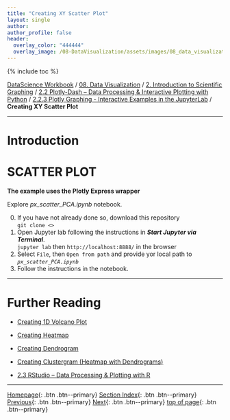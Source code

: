 ```yaml
---
title: "Creating XY Scatter Plot"
layout: single
author:
author_profile: false
header:
  overlay_color: "444444"
  overlay_image: /08-DataVisualization/assets/images/08_data_visualization_banner.png
---
```


{% include toc %}

[DataScience Workbook](https://datascience.101workbook.org/) / [08. Data Visualization](../../00-DataVisualization-LandingPage.md) / [2. Introduction to Scientific Graphing](../01-introduction-to-scientific-graphing.md) / [2.2 Plotly-Dash – Data Processing & Interactive Plotting with Python](01-interactive-graphing-with-python.md) / [2.2.3 Plotly Graphing - Interactive Examples in the JupyterLab](04-plotly-examples-in-jupyterlab.md) / **Creating XY Scatter Plot**

---


# Introduction

# SCATTER PLOT

**The example uses the Plotly Express wrapper**


Explore *px_scatter_PCA.ipynb* notebook.

0. If you have not already done so, download this repository <br>
`git clone <>`
1. Open Jupyter lab following the instructions in ***Start Jupyter via Terminal***. <br>
`jupyter lab` then `http://localhost:8888/` in the browser
2. Select `File`, then `Open from path` and provide yor local path to *`px_scatter_PCA.ipynb`*
3. Follow the instructions in the notebook.




___
# Further Reading
* [Creating 1D Volcano Plot](07-plotly-tutorial-volcano-plot)
* [Creating Heatmap](08-plotly-tutorial-heatmap-plot)
* [Creating Dendrogram](09-plotly-tutorial-dendrogram-plot)
* [Creating Clustergram (Heatmap with Dendrograms)](10-plotly-tutorial-clustergram-plot)

* [2.3 RStudio – Data Processing & Plotting with R](../03-R/01-graphing-with-rstudio)

___

[Homepage](../../../index.md){: .btn  .btn--primary}
[Section Index](../../00-DataVisualization-LandingPage){: .btn  .btn--primary}
[Previous](04-plotly-examples-in-jupyterlab){: .btn  .btn--primary}
[Next](07-plotly-tutorial-volcano-plot){: .btn  .btn--primary}
[top of page](#introduction){: .btn  .btn--primary}
